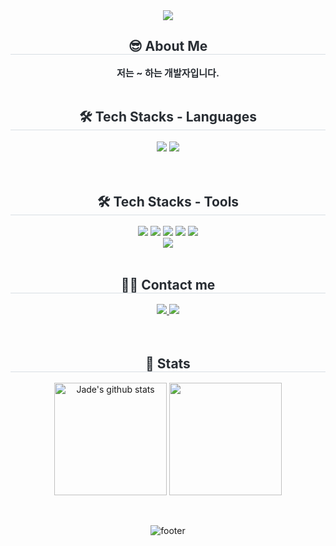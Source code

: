 <div align= "center">
    <img src="https://capsule-render.vercel.app/api?type=waving&color=0e0af5&height=180&text=Jade's%20Github&animation=fadeIn&fontColor=ffffff&fontSize=60" />
    </div>
    <div align= "center"> 
    <h2 style="border-bottom: 1px solid #d8dee4; color: #282d33;"> 😎 About Me </h2>  
    <div style="font-weight: 700; font-size: 15px; text-align: center; color: #282d33;"> 저는 ~ 하는 개발자입니다. </div> 
    </div>
    <br/>
    <div align= "center">
    <h2 style="border-bottom: 1px solid #d8dee4; color: #282d33;"> 🛠️ Tech Stacks - Languages </h2> 
    <div style="margin: 0 auto; text-align: center;" align= "center"> 
          <img src="https://img.shields.io/badge/Matlab-0076a8?style=for-the-badge&logo=Matlab&logoColor=white">
          <img src="https://img.shields.io/badge/Java-007396?style=for-the-badge&logo=Java&logoColor=white">
          </div>
    </div>
    <br/>
     <br/>
    <div align= "center">
    <h2 style="border-bottom: 1px solid #d8dee4; color: #282d33;"> 🛠️ Tech Stacks - Tools </h2> 
    <div style="margin: 0 auto; text-align: center;" align= "center"> <img src="https://img.shields.io/badge/Git-F05032?style=for-the-badge&logo=Git&logoColor=white">
          <img src="https://img.shields.io/badge/Github-181717?style=for-the-badge&logo=Github&logoColor=white">
          <img src="https://img.shields.io/badge/Linux-FCC624?style=for-the-badge&logo=Linux&logoColor=white">
          <img src="https://img.shields.io/badge/MariaDB-003545?style=for-the-badge&logo=MariaDB&logoColor=white">
          <img src="https://img.shields.io/badge/MySQL-4479A1?style=for-the-badge&logo=MySQL&logoColor=white"> <br/>
          <img src="https://img.shields.io/badge/Notion-000000?style=for-the-badge&logo=Notion&logoColor=white">
          </div>
    </div>
    <br/>
    <div align= "center">
    <h2 style="border-bottom: 1px solid #d8dee4; color: #282d33;"> 🧑‍💻 Contact me </h2> 
    <div align= "center"> <a href=https://www.notion.so/SW-4ae34aa17c0141928e7093192b9ecf8a?pvs=4> <img src="https://img.shields.io/badge/Notion-000000?style=for-the-badge&logo=Notion&logoColor=white&link=https://www.notion.so/SW-4ae34aa17c0141928e7093192b9ecf8a?pvs=4"> </a>
         <a href=mailto:mox9nox@gmail.com> <img src="https://img.shields.io/badge/Gmail-EA4335?style=for-the-badge&logo=Gmail&logoColor=white&link=mailto:mox9nox@gmail.com"> </a>
          </div>  <br> 
             </div>
             <br/>
    <div align= "center">  </div> 
    </div>
    <div align= "center"> 
    <h2 style="border-bottom: 1px solid #d8dee4; color: #282d33;"> 🏅 Stats </h2> <div align="center">
<div align="center">
    <a href="https://github.com/noctesilente"><img align="center" style="height:180px" src="https://github-readme-stats.vercel.app/api?username=noctesilente&show_icons=true&include_all_commits=true&theme=blue_navy&hide_border=true" alt="Jade's github stats" /></a>
    <a href="https://github.com/noctesilente"><img align="center" style="height:180px" src="https://github-readme-stats.vercel.app/api/top-langs/?username=noctesilente&layout=compact&theme=nord&hide_border=true" /></a>


</div>
    </div>
    <br/>
    <br/>
    
![footer](https://capsule-render.vercel.app/api?type=waving&color=0e0af5&height=180&section=footer&text=&fontSize=100)
      

